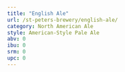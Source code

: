 ```yaml
---
title: "English Ale"
url: /st-peters-brewery/english-ale/
category: North American Ale
style: American-Style Pale Ale
abv: 0
ibu: 0
srm: 0
upc: 0
---
```


